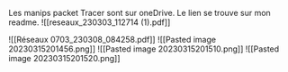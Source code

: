 Les manips packet Tracer sont sur oneDrive. Le lien se trouve sur mon readme.
![[reseaux_230303_112714 (1).pdf]]


![[Réseaux 0703_230308_084258.pdf]]
![[Pasted image 20230315201456.png]]
![[Pasted image 20230315201510.png]]
![[Pasted image 20230315201520.png]]
